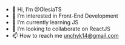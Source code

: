 - 👋 Hi, I’m @OlesiaTS
- 👀 I’m interested in Front-End Development
- 🌱 I’m currently learning JS
- 💞️ I’m looking to collaborate on ReactJS
- 📫 How to reach me unchyk14@gmail.com

<!---
OlesiaTS/OlesiaTS is a ✨ special ✨ repository because its `README.md` (this file) appears on your GitHub profile.
You can click the Preview link to take a look at your changes.
--->
